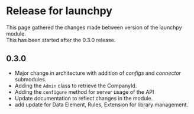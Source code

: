 # Release for launchpy

This page gathered the changes made between version of the launchpy module.\
This has been started after the 0.3.0 release.

## 0.3.0

* Major change in architecture with addition of *configs* and *connector* submodules.
* Adding the `Admin` class to retrieve the CompanyId.
* Adding the `configure` method for server usage of the API
* Update documentation to reflect changes in the module.
* add update for Data Element, Rules, Extension for library management.
